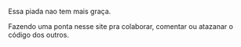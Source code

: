 Essa piada nao tem mais graça.

Fazendo uma ponta nesse site pra colaborar, comentar ou atazanar o código dos outros.

<!---
Nigolau/Nigolau is a ✨ special ✨ repository because its `README.md` (this file) appears on your GitHub profile.
You can click the Preview link to take a look at your changes.
--->

